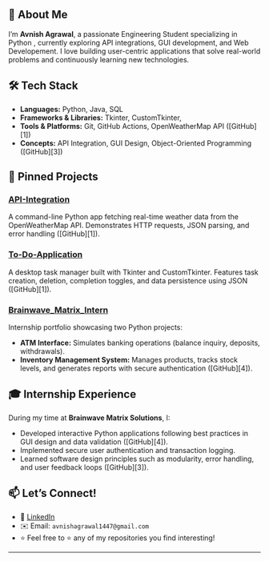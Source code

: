 ## 📖 About Me

I’m **Avnish Agrawal**, a passionate Engineering Student specializing in Python , currently exploring API integrations, GUI development, and Web Developement. I love building user-centric applications that solve real-world problems and continuously learning new technologies.

## 🛠 Tech Stack

* **Languages:** Python, Java, SQL
* **Frameworks & Libraries:** Tkinter, CustomTkinter, 
* **Tools & Platforms:** Git, GitHub Actions, OpenWeatherMap API ([GitHub][1])
* **Concepts:** API Integration, GUI Design, Object-Oriented Programming ([GitHub][3])

## 🚀 Pinned Projects

### [API-Integration](https://github.com/Avnish1447/API-Integration)

A command-line Python app fetching real-time weather data from the OpenWeatherMap API. Demonstrates HTTP requests, JSON parsing, and error handling ([GitHub][1]).

### [To-Do-Application](https://github.com/Avnish1447/To-Do-Application)

A desktop task manager built with Tkinter and CustomTkinter. Features task creation, deletion, completion toggles, and data persistence using JSON ([GitHub][1]).

### [Brainwave\_Matrix\_Intern](https://github.com/Avnish1447/Brainwave_Matrix_Intern)

Internship portfolio showcasing two Python projects:

* **ATM Interface:** Simulates banking operations (balance inquiry, deposits, withdrawals).
* **Inventory Management System:** Manages products, tracks stock levels, and generates reports with secure authentication ([GitHub][4]).

## 🎓 Internship Experience

During my time at **Brainwave Matrix Solutions**, I:

* Developed interactive Python applications following best practices in GUI design and data validation ([GitHub][4]).
* Implemented secure user authentication and transaction logging.
* Learned software design principles such as modularity, error handling, and user feedback loops ([GitHub][3]).

## 📫 Let’s Connect!

* 🔗 [LinkedIn](https://www.linkedin.com/in/avnish-agrawal-84b39728a/)
* ✉️ Email: `avnishagrawal1447@gmail.com`
* ⭐️ Feel free to ⭐ any of my repositories you find interesting!

---

